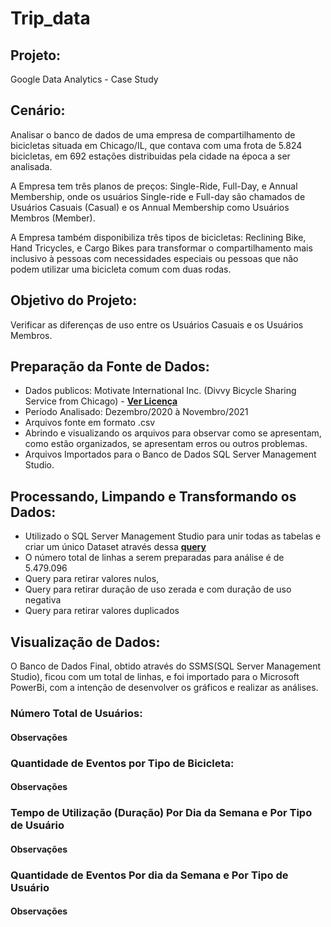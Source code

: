 # Trip_data
## Projeto: 
Google Data Analytics - Case Study

## Cenário: 
Analisar o banco de dados de uma empresa de compartilhamento de bicicletas situada em Chicago/IL, que contava com uma frota de 5.824 bicicletas, em 692 estações distribuidas pela cidade na época a ser analisada.

A Empresa tem três planos de preços: Single-Ride, Full-Day, e Annual Membership, onde os usuários Single-ride e Full-day são chamados de Usuários Casuais (Casual) e os Annual Membership como Usuários Membros (Member).

A Empresa também disponibiliza três tipos de bicicletas: Reclining Bike, Hand Tricycles, e Cargo Bikes para transformar o compartilhamento mais inclusivo à pessoas com necessidades especiais ou pessoas que não podem utilizar uma bicicleta comum com duas rodas.

## Objetivo do Projeto:
Verificar as diferenças de uso entre os Usuários Casuais e os Usuários Membros.

## Preparação da Fonte de Dados:
- Dados publicos: Motivate International Inc. (Divvy Bicycle Sharing Service from Chicago) - [**Ver Licença**](https://www.divvybikes.com/data-license-agreement)
- Período Analisado: Dezembro/2020 à Novembro/2021
- Arquivos fonte em formato .csv
- Abrindo e visualizando os arquivos para observar como se apresentam, como estão organizados, se apresentam erros ou outros problemas.
- Arquivos Importados para o Banco de Dados SQL Server Management Studio.

## Processando, Limpando e Transformando os Dados:
- Utilizado o SQL Server Management Studio para unir todas as tabelas e criar um único Dataset através dessa [**query**](Query_Union_ALL)
- O número total de linhas a serem preparadas para análise é de 5.479.096
- Query para retirar valores nulos, 
- Query para retirar duração de uso zerada e com duração de uso negativa
- Query para retirar valores duplicados

## Visualização de Dados:
O Banco de Dados Final, obtido através do SSMS(SQL Server Management Studio), ficou com um total de   linhas, e foi importado para o Microsoft PowerBi, com a intenção de desenvolver os gráficos e realizar as análises.

### Número Total de Usuários:

#### Observações

### Quantidade de Eventos por Tipo de Bicicleta:

#### Observações

### Tempo de Utilização (Duração) Por Dia da Semana e Por Tipo de Usuário

#### Observações

### Quantidade de Eventos Por dia da Semana e Por Tipo de Usuário

#### Observações
